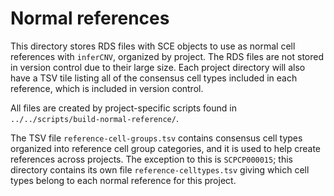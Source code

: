 # Normal references

This directory stores RDS files with SCE objects to use as normal cell references with `inferCNV`, organized by project.
The RDS files are not stored in version control due to their large size.
Each project directory will also have a TSV tile listing all of the consensus cell types included in each reference, which is included in version control.

All files are created by project-specific scripts found in `../../scripts/build-normal-reference/`.

The TSV file `reference-cell-groups.tsv` contains consensus cell types organized into reference cell group categories, and it is used to help create references across projects.
The exception to this is `SCPCP000015`; this directory contains its own file `reference-celltypes.tsv` giving which cell types belong to each normal reference for this project.
